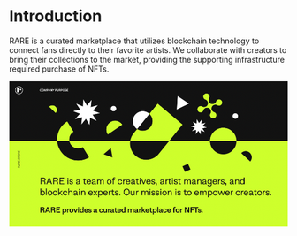 # Introduction

RARE is a curated marketplace that utilizes blockchain technology to connect fans directly to their favorite artists. We collaborate with creators to bring their collections to the market, providing the supporting infrastructure required purchase of NFTs.

![rare-store](img/rare.png)
